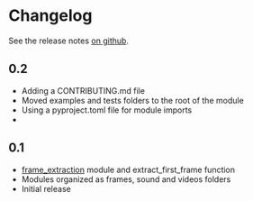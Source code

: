 # Changelog

See the release notes [on github](https://github.com/centralelyon/ntt/releases).

## 0.2
- Adding a CONTRIBUTING.md file
- Moved examples and tests folders to the root of the module
- Using a pyproject.toml file for module imports
- 
## 0.1
- [frame_extraction](https://github.com/centralelyon/ntt/blob/main/ntt/frames/frame_extraction.py) module and extract_first_frame function
- Modules organized as frames, sound and videos folders
- Initial release
